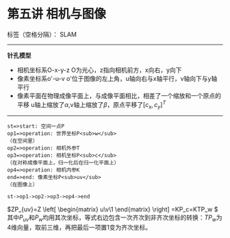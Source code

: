 ﻿# 第五讲 相机与图像

标签（空格分隔）： SLAM

---

**针孔模型** 

- 相机坐标系O-x-y-z
O为光心，z指向相机前方，x向右，y向下
- 像素坐标系o'-u-v
o'位于图像的左上角，u轴向右与x轴平行，v轴向下与y轴平行
- 像素平面在物理成像平面上，与成像平面相比，相差了一个缩放和一个原点的平移
u轴上缩放了$\alpha$,v轴上缩放了$\beta$，原点平移了$[c_x,c_y]^T$

---
```flow
st=>start: 空间一点P
op1=>operation: 世界坐标P<sub>w</sub>
（在空间里）
op2=>operation: 相机外参T
op3=>operation: 相机坐标P<sub>c</sub>
（在对称成像平面上，归一化后在归一化平面上）
op4=>operation: 相机内参K
end=>end: 像素坐标P<sub>uv</sub>
（在图像上）

st->op1->op2->op3->op4->end

```


$ZP_{uv}=Z
\left[
\begin{matrix}
u\\v\\1
\end{matrix}
\right]
=KP_c=KTP_w
$
其中$P_{uv}$和$P_w$均用其次坐标，等式右边包含一次齐次到非齐次坐标的转换：$TP_w$为4维向量，取前三维，再把最后一项置1变为齐次坐标。











